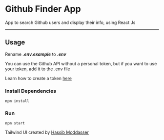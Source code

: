 # Github Finder App

App to search Github users and display their info, using React Js

---

## Usage

Rename **_.env.example_** to **_.env_**

You can use the Github API without a personal token, but if you want to use your token, add it to the .env file

Learn how to create a token [here](https://docs.github.com/en/authentication/keeping-your-account-and-data-secure/creating-a-personal-access-token)

### Install Dependencies

```
npm install
```

### Run

```
npm start
```

Tailwind UI created by [Hassib Moddasser](https://twitter.com/hassibmoddasser)
